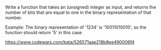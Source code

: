 Write a function that takes an (unsigned) integer as input, and returns the number of bits that are equal to one in the binary representation of that number.

Example: The binary representation of '1234' is '10011010010', so the function should return '5' in this case

https://www.codewars.com/kata/526571aae218b8ee490006f4